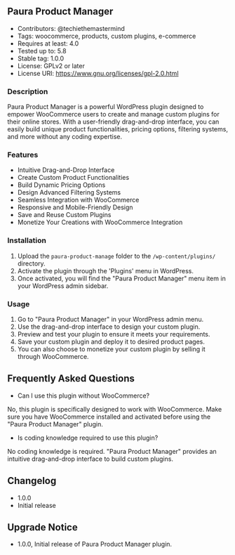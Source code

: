 ## Paura Product Manager 
- Contributors: @techiethemastermind
- Tags: woocommerce, products, custom plugins, e-commerce
- Requires at least: 4.0
- Tested up to: 5.8
- Stable tag: 1.0.0
- License: GPLv2 or later
- License URI: https://www.gnu.org/licenses/gpl-2.0.html

### Description

Paura Product Manager is a powerful WordPress plugin designed to empower WooCommerce users to create and manage custom plugins for their online stores. With a user-friendly drag-and-drop interface, you can easily build unique product functionalities, pricing options, filtering systems, and more without any coding expertise.

### Features

- Intuitive Drag-and-Drop Interface
- Create Custom Product Functionalities
- Build Dynamic Pricing Options
- Design Advanced Filtering Systems
- Seamless Integration with WooCommerce
- Responsive and Mobile-Friendly Design
- Save and Reuse Custom Plugins
- Monetize Your Creations with WooCommerce Integration

### Installation 

1. Upload the `paura-product-manage` folder to the `/wp-content/plugins/` directory.
2. Activate the plugin through the 'Plugins' menu in WordPress.
3. Once activated, you will find the "Paura Product Manager" menu item in your WordPress admin sidebar.

### Usage 

1. Go to "Paura Product Manager" in your WordPress admin menu.
2. Use the drag-and-drop interface to design your custom plugin.
3. Preview and test your plugin to ensure it meets your requirements.
4. Save your custom plugin and deploy it to desired product pages.
5. You can also choose to monetize your custom plugin by selling it through WooCommerce.

## Frequently Asked Questions 

- Can I use this plugin without WooCommerce? 

No, this plugin is specifically designed to work with WooCommerce. Make sure you have WooCommerce installed and activated before using the "Paura Product Manager" plugin.

- Is coding knowledge required to use this plugin? 

No coding knowledge is required. "Paura Product Manager" provides an intuitive drag-and-drop interface to build custom plugins.

## Changelog 

- 1.0.0
- Initial release

## Upgrade Notice

- 1.0.0, Initial release of Paura Product Manager plugin.
